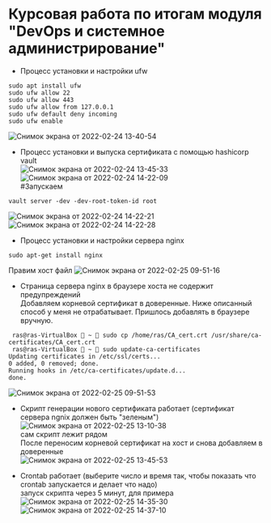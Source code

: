 # Курсовая работа по итогам модуля "DevOps и системное администрирование"


- Процесс установки и настройки ufw  
```
sudo apt install ufw
sudo ufw allow 22
sudo ufw allow 443
sudo ufw allow from 127.0.0.1
sudo ufw default deny incoming
sudo ufw enable
```
![Снимок экрана от 2022-02-24 13-40-54](https://user-images.githubusercontent.com/26147777/155687961-59c7164f-9fd5-4ec8-b1a6-45654953cb9d.png)  

- Процесс установки и выпуска сертификата с помощью hashicorp vault  
![Снимок экрана от 2022-02-24 13-45-33](https://user-images.githubusercontent.com/26147777/155688479-1d768caf-b5e5-4e52-8363-857602b5aee6.png)  
![Снимок экрана от 2022-02-24 14-22-09](https://user-images.githubusercontent.com/26147777/155688489-69dcfe45-8ac8-44dd-bb3e-cb3262c45db1.png)  
#Запускаем 
```
vault server -dev -dev-root-token-id root  
```
![Снимок экрана от 2022-02-24 14-22-21](https://user-images.githubusercontent.com/26147777/155688698-c853ff48-ce6a-4006-8439-cd6d0b98348c.png)  
![Снимок экрана от 2022-02-24 14-22-28](https://user-images.githubusercontent.com/26147777/155688704-10058120-7578-454e-8b3f-3b7031c35980.png)  

- Процесс установки и настройки сервера nginx  
```
sudo apt-get install nginx 

```
Правим хост файл
![Снимок экрана от 2022-02-25 09-51-16](https://user-images.githubusercontent.com/26147777/155709363-3eb1d84d-01c0-4e24-8d15-961e625f4da9.png)


- Страница сервера nginx в браузере хоста не содержит предупреждений  
Добавляем корневой сертификат в доверенные.
Ниже описанный способ у меня не отрабатывает. Пришлось добавлять в браузере вручную.
```
 ras@ras-VirtualBox  ~  sudo cp /home/ras/CA_cert.crt /usr/share/ca-certificates/CA_cert.crt
 ras@ras-VirtualBox  ~  sudo update-ca-certificates
Updating certificates in /etc/ssl/certs...
0 added, 0 removed; done.
Running hooks in /etc/ca-certificates/update.d...
done.
```
![Снимок экрана от 2022-02-25 09-51-53](https://user-images.githubusercontent.com/26147777/155695017-02e138de-b1c2-44d7-9841-04d0e807be7b.png)

- Скрипт генерации нового сертификата работает (сертификат сервера ngnix должен быть "зеленым")  
![Снимок экрана от 2022-02-25 13-10-38](https://user-images.githubusercontent.com/26147777/155696897-8b25e078-4ac6-44cc-afc6-d1296d2c156e.png)  
сам скрипт лежит рядом   
После переносим корневой сертификат на хост и снова добавляем в доверенные    
![Снимок экрана от 2022-02-25 13-45-53](https://user-images.githubusercontent.com/26147777/155702188-e71ff406-ad31-45d1-bf0b-ede02b2a6227.png)  

- Crontab работает (выберите число и время так, чтобы показать что crontab запускается и делает что надо)  
запуск скрипта через 5 минут, для примера
![Снимок экрана от 2022-02-25 14-35-30](https://user-images.githubusercontent.com/26147777/155709217-a363721d-0230-4e5d-9c1a-8c90319cc4f7.png)
![Снимок экрана от 2022-02-25 14-37-10](https://user-images.githubusercontent.com/26147777/155709228-c1720d58-891c-4e0c-9a67-e480831c2e77.png)

